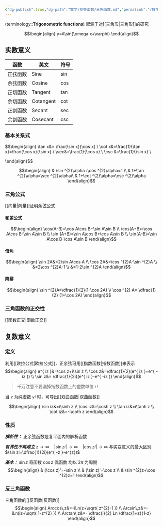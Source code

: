 ```yaml
---
{"dg-publish":true,"dg-path":"数学/初等函数/三角函数.md","permalink":"/数学/初等函数/三角函数/","dgPassFrontmatter":true,"noteIcon":"","created":"2024-05-21T15:20:27.885+08:00","updated":"2024-08-29T21:22:50.924+08:00"}
---
```


(terminology::**Trigonometric functions**)
起源于对[[三角形\|三角形]]的研究

$$\begin{align}
y=A\sin(\omega x+\varphi)
\end{align}$$
## 实数意义


| 函数   | 英文        | 符号  |
| ---- | --------- | --- |
| 正弦函数 | Sine      | sin |
| 余弦函数 | Cosine    | cos |
| 正切函数 | Tangent   | tan |
| 余切函数 | Cotangent | cot |
| 正割函数 | Secant    | sec |
| 余割函数 | Cosecant  | csc |
### 基本关系式

$$\begin{align}
\tan x&= \frac{\sin x}{\cos x} \\
\cot x&=\frac{1}{\tan x}=\frac{\cos x}{\sin x} \\
\sec&=\frac{1}{\cos x} \\
\csc &=\frac{1}{\sin x} \\

\end{align}$$

$$\begin{align}
 & \sin ^{2}\alpha+\cos ^{2}\alpha=1  \\
 & 1+\tan ^{2}\alpha=\sec ^{2}\alpha\\
 & 1+\cot ^{2}\alpha=\csc ^{2}\alpha
\end{align}$$

### 三角公式
[[向量\|向量]]证明余弦公式

#### 和差公式
$$\begin{align}
\cos(A-B)=\cos A\cos B+\sin A\sin B \\
\cos(A+B)=\cos A\cos B-\sin A\sin B \\
\sin (A+B)=\sin A\cos B+\cos A\sin B \\
\sin(A-B)=\sin A\cos B-\cos A\sin B
\end{align}$$

#### 倍角
$$\begin{align}
\sin 2A&=2\sin A\cos A \\
\cos 2A&=\cos ^{2}A-\sin ^{2}A \\
&=2\cos ^{2}A-1 \\
&=1-2\sin ^{2}A
\end{align}$$

#### 降幂

$$\begin{align}
\sin ^{2}A=\dfrac{1}{2}(1-\cos 2A) \\
\cos ^{2} A= \dfrac{1}{2} (1+\cos 2A)
\end{align}$$



### 三角函数的正交性
[[函数正交\|函数正交]]

## 复数意义
### 定义
利用[[欧拉公式\|欧拉公式]]，正余弦可用[[指数函数\|指数函数]]来表示
$$\begin{align}
e^{ iz }&=\cos z+i\sin z \\
\cos z&=\dfrac{1}{2}(e^{ iz }+e^{ -iz }) \\
\sin z&= \dfrac{1}{2i}(e^{ iz }-e^{ -iz })
\end{align}$$
>千万注意不要漏掉指数函数上的虚数单位 $i$   !

当 $z$ 为纯虚数 $yi$ 时，可导出[[双曲函数\|双曲函数]]

$$\begin{align}
\sin iz&=i\sinh z  \\
\cos iz&=\cosh z \\
\tan iz&=i\tanh z \\
\cot iz&=-i\coth z  
\end{align}$$


### 性质
***解析性：***
正余弦函数是复平面内的解析函数

***有界性不再成立***
$z\to \infty\quad |\sin zi|\to \infty\quad  |\cos zi|\to \infty$
与实变意义的最大区别
$\sin zi=\dfrac{1}{2i}(e^{ -z }-e^{z})$

***基本：***
$\sin z$  奇函数
$\cos z$  偶函数
均以 $2\pi$ 为周期
$$\begin{align}
 & (\cos z)'=-\sin z \\
 & (\sin z)'=\cos z \\
 & \sin ^{2}z+\cos ^{2}z=1
\end{align}$$

### 反三角函数
三角函数的[[反函数\|反函数]]
$$\begin{align}
Arccos\,z&=-iLn(z+\sqrt{ z^{2}-1 }) \\
Arcsin\,z&=-iLn(iz+\sqrt{ 1-z^{2} }) \\
Arctan\,z&=- \dfrac{i}{2} Ln \dfrac{1+z}{1-z}
\end{align}$$










